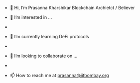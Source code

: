 - 👋 Hi, I’m Prasanna Kharshikar Blockchain Archietct / Believer

- 👀 I’m interested in ...
- 
- 🌱 I’m currently learning DeFi protocols
- 
- 💞️ I’m looking to collaborate on ...
- 
- 📫 How to reach me at prasanna@iitbombay.org

<!---
kharshikar/kharshikar is a ✨ special ✨ repository because its `README.md` (this file) appears on your GitHub profile.
You can click the Preview link to take a look at your changes.
--->
